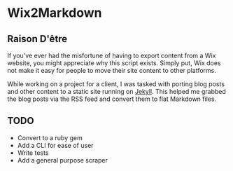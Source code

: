 # Wix2Markdown

## Raison D'être

If you've ever had the misfortune of having to export content from a Wix website,
you might appreciate why this script exists. Simply put, Wix does not make it easy
for people to move their site content to other platforms.

While working on a project for a client, I was tasked with porting blog posts and
other content to a static site running on [Jekyll](https://jekyllrb.com). This
helped me grabbed the blog posts via the RSS feed and convert them to flat
Markdown files.

## TODO

* Convert to a ruby gem
* Add a CLI for ease of user
* Write tests
* Add a general purpose scraper
